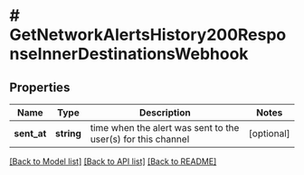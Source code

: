# # GetNetworkAlertsHistory200ResponseInnerDestinationsWebhook

## Properties

Name | Type | Description | Notes
------------ | ------------- | ------------- | -------------
**sent_at** | **string** | time when the alert was sent to the user(s) for this channel | [optional]

[[Back to Model list]](../../README.md#models) [[Back to API list]](../../README.md#endpoints) [[Back to README]](../../README.md)
